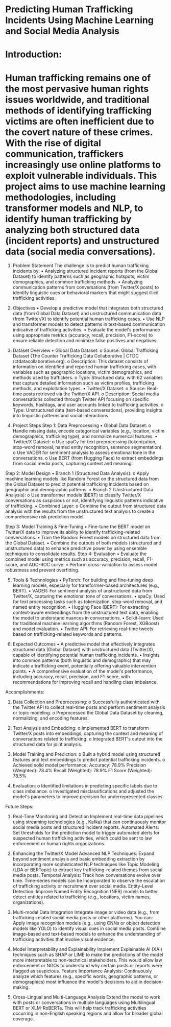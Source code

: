 # Predicting Human Trafficking Incidents Using Machine Learning and Social Media Analysis
# Introduction:
# Human trafficking remains one of the most pervasive human rights issues worldwide, and traditional methods of identifying trafficking victims are often inefficient due to the covert nature of these crimes. With the rise of digital communication, traffickers increasingly use online platforms to exploit vulnerable individuals. This project aims to use machine learning methodologies, including transformer models and NLP, to identify human trafficking by analyzing both structured data (incident reports) and unstructured data (social media conversations).

1. Problem Statement
The challenge is to predict human trafficking incidents by:
•	Analyzing structured incident reports (from the Global Dataset) to identify patterns such as geographic hotspots, victim demographics, and common trafficking methods.
•	Analyzing communication patterns from conversations (from Twitter/X posts) to identify linguistic cues or behavioral markers that might suggest illicit trafficking activities.

2. Objectives
•	Develop a predictive model that integrates both structured data (from Global Data Dataset) and unstructured communication data (from Twitter/X) to identify potential human trafficking cases.
•	Use NLP and transformer models to detect patterns in text-based communication indicative of trafficking activities.
•	Evaluate the model's performance using appropriate metrics (accuracy, recall, precision, F1-score) to ensure reliable detection and minimize false positives and negatives.

3. Dataset Overview
•	Global Data Dataset:
o	Source: Global Trafficking Dataset (The Counter Trafficking Data Collaborative | CTDC (ctdatacollaborative.org).
o	Description: This dataset consists of information on identified and reported human trafficking cases, with variables such as geographic locations, victim demographics, and methods used by traffickers.
o	Type: Structured data, with 62 variables that capture detailed information such as victim profiles, trafficking methods, and exploitation types.
•	Twitter/X Dataset:
o	Source: Real-time posts retrieved via the Twitter/X API.
o	Description: Social media conversations collected through Twitter API focusing on specific keywords, hashtags, and user accounts linked to trafficking activities.
o	Type: Unstructured data (text-based conversations), providing insights into linguistic patterns and social interactions.

4. Project Steps
Step 1: Data Preprocessing
•	Global Data Dataset:
o	Handle missing data, encode categorical variables (e.g., location, victim demographics, trafficking type), and normalize numerical features.
•	Twitter/X Dataset:
o	Use spaCy for text preprocessing (tokenization, stop-word removal, named entity recognition, sentence segmentation).
o	Use VADER for sentiment analysis to assess emotional tone in the conversations.
o	Use BERT (from Hugging Face) to extract embeddings from social media posts, capturing context and meaning.

Step 2: Model Design
•	Branch 1 (Structured Data Analysis):
o	Apply machine learning models like Random Forest on the structured data from the Global Dataset to predict potential trafficking incidents based on geographic and demographic patterns.
•	Branch 2 (Unstructured Data Analysis):
o	Use transformer models (BERT) to classify Twitter/X conversations as suspicious or not, identifying linguistic patterns indicative of trafficking.
•	Combined Layer:
o	Combine the output from structured data analysis with the results from the unstructured text analysis to create a comprehensive risk prediction model.

Step 3: Model Training & Fine-Tuning
•	Fine-tune the BERT model on Twitter/X data to improve its ability to identify trafficking-related conversations.
•	Train the Random Forest models on structured data from the Global Dataset.
•	Combine the outputs of both models (structured and unstructured data) to enhance predictive power by using ensemble techniques to consolidate results.
Step 4: Evaluation
•	Evaluate the combined model using metrics such as accuracy, precision, recall, F1-score, and AUC-ROC curve.
•	Perform cross-validation to assess model robustness and prevent overfitting.

5. Tools & Technologies
•	PyTorch: For building and fine-tuning deep learning models, especially for transformer-based architectures (e.g., BERT).
•	VADER: For sentiment analysis of unstructured data from Twitter/X, capturing the emotional tone of conversations.
•	spaCy: Used for text processing tasks such as tokenization, stop-word removal, and named entity recognition.
•	Hugging Face (BERT): For extracting context-aware embeddings from the unstructured text data, enabling the model to understand nuances in conversations.
•	Scikit-learn: Used for traditional machine learning algorithms (Random Forest, XGBoost) and model evaluation.
•	Twitter API: For retrieving real-time tweets based on trafficking-related keywords and patterns.

6. Expected Outcomes
•	A predictive model that effectively integrates structured data (Global Dataset) with unstructured data (Twitter/X), capable of identifying potential human trafficking incidents.
•	Insights into common patterns (both linguistic and demographic) that may indicate a trafficking event, potentially offering valuable intervention points.
•	A comprehensive evaluation of the model's performance, including accuracy, recall, precision, and F1-score, with recommendations for improving recall and handling class imbalance.

Accomplishments:
1.	Data Collection and Preprocessing:
o	Successfully authenticated with the Twitter API to collect real-time posts and perform sentiment analysis or topic modeling.
o	Preprocessed the Global Data Dataset by cleaning, normalizing, and encoding features.

2.	Text Analysis and Embedding:
o	Implemented BERT to transform Twitter/X posts into embeddings, capturing the context and meaning of conversations related to trafficking.
o	Integrated BERT's output into the structured data for joint analysis.

3.	Model Training and Prediction:
o	Built a hybrid model using structured features and text embeddings to predict potential trafficking incidents.
o	Achieved solid model performance:
Accuracy: 78.9%
Precision (Weighted): 78.4%
Recall (Weighted): 78.9%
F1 Score (Weighted): 78.5%

4.	Evaluation:
o	Identified limitations in predicting specific labels due to class imbalance.
o	Investigated misclassifications and adjusted the model's parameters to improve precision for underrepresented classes.

Future Steps:
1.	Real-Time Monitoring and Detection
Implement real-time data pipelines using streaming technologies (e.g., Kafka) that can continuously monitor social media posts and structured incident reports.
Automated Alerts: Set thresholds for the prediction model to trigger automated alerts for suspected human trafficking activities, which could be sent to law enforcement or human rights organizations.

2.	Enhancing the Twitter/X Model
Advanced NLP Techniques: Expand beyond sentiment analysis and basic embedding extraction by incorporating more sophisticated NLP techniques like Topic Modeling (LDA or BERTopic) to extract key trafficking-related themes from social media posts.
Temporal Analysis: Track how conversations evolve over time. Time-series models can be incorporated to observe the escalation of trafficking activity or recruitment over social media.
Entity-Level Detection: Improve Named Entity Recognition (NER) models to better detect entities related to trafficking (e.g., locations, victim names, organizations).

3.	Multi-modal Data Integration
Integrate image or video data (e.g., from trafficking-related social media posts or other platforms). You can:
Apply image recognition models (e.g., using CNNs or object detection models like YOLO) to identify visual cues in social media posts.
Combine image-based and text-based models to enhance the understanding of trafficking activities that involve visual evidence.

4.	Model Interpretability and Explainability
Implement Explainable AI (XAI) techniques such as SHAP or LIME to make the predictions of the model more interpretable to non-technical stakeholders. This would allow law enforcement or NGOs to understand why certain posts or reports were flagged as suspicious.
Feature Importance Analysis: Continuously analyze which features (e.g., specific words, geographic patterns, or demographics) most influence the model's decisions to aid in decision-making.

5.	Cross-Lingual and Multi-Language Analysis
Extend the model to work with posts or conversations in multiple languages using Multilingual BERT or XLM-RoBERTa. This will help track trafficking activities occurring in non-English speaking regions and allow for broader global coverage.

